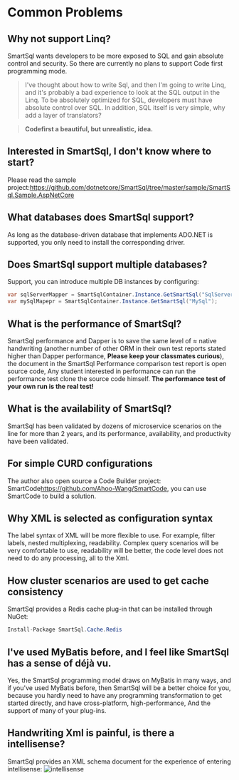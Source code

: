 # Common Problems

## Why not support Linq?

SmartSql wants developers to be more exposed to SQL and gain absolute control and security. So there are currently no plans to support Code first programming mode.
>I've thought about how to write Sql, and then I'm going to write Linq, and it's probably a bad experience to look at the SQL output in the Linq. To be absolutely optimized for SQL, developers must have absolute control over SQL. In addition, SQL itself is very simple, why add a layer of translators?

> **Codefirst a beautiful, but unrealistic, idea.**

## Interested in SmartSql, I don't know where to start?

Please read the sample project:<https://github.com/dotnetcore/SmartSql/tree/master/sample/SmartSql.Sample.AspNetCore>

## What databases does SmartSql support?

As long as the database-driven database that implements ADO.NET is supported, you only need to install the corresponding driver.

## Does SmartSql support multiple databases?

Support, you can introduce multiple DB instances by configuring:

``` csharp
var sqlServerMapper = SmartSqlContainer.Instance.GetSmartSql("SqlServer");
var mySqlMapepr = SmartSqlContainer.Instance.GetSmartSql("MySql");
```

## What is the performance of SmartSql?

SmartSql performance and Dapper is to save the same level of ≈ native handwriting (another number of other ORM in their own test reports stated higher than Dapper performance, **Please keep your classmates curious**), the document in the SmartSql Performance comparison test report is open source code, Any student interested in performance can run the performance test clone the source code himself. **The performance test of your own run is the real test!**

## What is the availability of SmartSql?

SmartSql has been validated by dozens of microservice scenarios on the line for more than 2 years, and its performance, availability, and productivity have been validated.

## For simple CURD configurations

The author also open source a Code Builder project: SmartCode<https://github.com/Ahoo-Wang/SmartCode>, you can use SmartCode to build a solution.



## Why XML is selected as configuration syntax

The label syntax of XML will be more flexible to use.
For example, filter labels, nested multiplexing, readability. Complex query scenarios will be very comfortable to use, readability will be better, the code level does not need to do any processing, all to the Xml.

## How cluster scenarios are used to get cache consistency

SmartSql provides a Redis cache plug-in that can be installed through NuGet:

``` csharp
Install-Package SmartSql.Cache.Redis
```

## I've used MyBatis before, and I feel like SmartSql has a sense of déjà vu.

Yes, the SmartSql programming model draws on MyBatis in many ways, and if you've used MyBatis before, then SmartSql will be a better choice for you, because you hardly need to have any programming transformation to get started directly, and have cross-platform, high-performance, And the support of many of your plug-ins.

## Handwriting Xml is painful, is there a intellisense?

SmartSql provides an XML schema document for the experience of entering intellisense:
![intellisense](../../imgs/intellisense.png)
